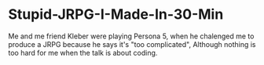 # Stupid-JRPG-I-Made-In-30-Min
Me and me friend Kleber were playing Persona 5, when he chalenged me to produce a JRPG because he says it's "too complicated", Although nothing is too hard for me when the talk is about coding.
